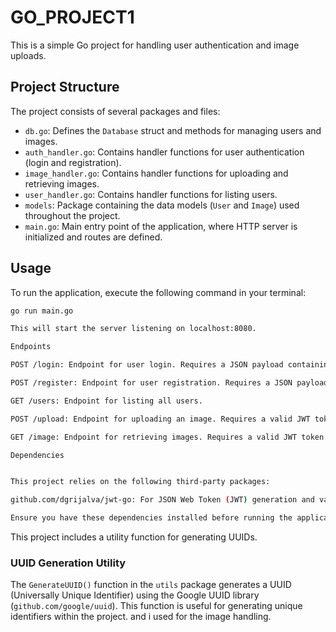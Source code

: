 # GO_PROJECT1

This is a simple Go project for handling user authentication and image uploads.

## Project Structure

The project consists of several packages and files:

- `db.go`: Defines the `Database` struct and methods for managing users and images.
- `auth_handler.go`: Contains handler functions for user authentication (login and registration).
- `image_handler.go`: Contains handler functions for uploading and retrieving images.
- `user_handler.go`: Contains handler functions for listing users.
- `models`: Package containing the data models (`User` and `Image`) used throughout the project.
- `main.go`: Main entry point of the application, where HTTP server is initialized and routes are defined.

## Usage

To run the application, execute the following command in your terminal:

```bash
go run main.go

This will start the server listening on localhost:8080.

Endpoints

POST /login: Endpoint for user login. Requires a JSON payload containing the username and password.

POST /register: Endpoint for user registration. Requires a JSON payload containing the username and password.

GET /users: Endpoint for listing all users.

POST /upload: Endpoint for uploading an image. Requires a valid JWT token in the Authorization header and a JSON payload containing image data.

GET /image: Endpoint for retrieving images. Requires a valid JWT token in the Authorization header.

Dependencies


This project relies on the following third-party packages:

github.com/dgrijalva/jwt-go: For JSON Web Token (JWT) generation and validation.

Ensure you have these dependencies installed before running the application.

```

This project includes a utility function for generating UUIDs.

### UUID Generation Utility

The `GenerateUUID()` function in the `utils` package generates a UUID (Universally Unique Identifier) using the Google UUID library (`github.com/google/uuid`). This function is useful for generating unique identifiers within the project. and i used for the image handling.
